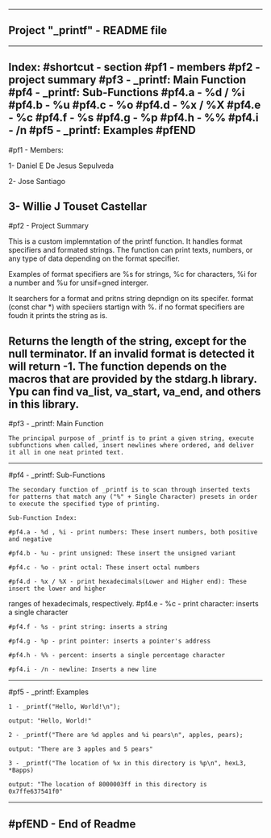 --------------------------------------------------
Project "_printf" - README file
--------------------------------------------------
--------------------------------------------------
Index:
#shortcut - section
#pf1 - members
#pf2 - project summary
#pf3 - _printf: Main Function
#pf4 - _printf: Sub-Functions
#pf4.a - %d / %i
#pf4.b - %u
#pf4.c - %o
#pf4.d - %x / %X
#pf4.e - %c
#pf4.f - %s
#pf4.g - %p
#pf4.h - %%
#pf4.i - /n
#pf5 - _printf: Examples
#pfEND
--------------------------------------------------
#pf1 - Members:

 1- Daniel E De Jesus Sepulveda

 2- Jose Santiago

 3- Willie J Touset Castellar
--------------------------------------------------
#pf2 - Project Summary

This is a custom implemntation of the printf function. It handles format specifiers and formated strings.
The function can print texts, numbers, or any type of data depending on the format specifier.

Examples of format specifiers are %s for strings, %c for characters, %i for a number and  %u for unsif=gned interger.

It searchers for a format and pritns string depndign on its specifer. format (const char *) with speciiers startign with %. if no format specifiers are foudn it prints the string as is.

Returns the length of the string, except for the null terminator. If an invalid format is detected it will return -1.
The function depends on the macros that are provided by the stdarg.h library. Ypu can find va_list, va_start, va_end, and others in this library.
---------------------------------------------------
#pf3 - _printf: Main Function

    The principal purpose of _printf is to print a given string, execute subfunctions when called, insert newlines where ordered, and deliver it all in one neat printed text.
---------------------------------------------------
#pf4 - _printf: Sub-Functions

    The secondary function of _printf is to scan through inserted texts for patterns that match any ("%" + Single Character) presets in order to execute the specified type of printing.

    Sub-Function Index:

    #pf4.a - %d , %i - print numbers: These insert numbers, both positive and negative

    #pf4.b - %u - print unsigned: These insert the unsigned variant

    #pf4.c - %o - print octal: These insert octal numbers

    #pf4.d - %x / %X - print hexadecimals(Lower and Higher end): These insert the lower and higher
ranges of hexadecimals, respectively.
    #pf4.e - %c - print character: inserts a single character

    #pf4.f - %s - print string: inserts a string

    #pf4.g - %p - print pointer: inserts a pointer's address

    #pf4.h - %% - percent: inserts a single percentage character

    #pf4.i - /n - newline: Inserts a new line
----------------------------------------------------
#pf5 - _printf: Examples

    1 - _printf("Hello, World!\n");

    output: "Hello, World!"

    2 - _printf("There are %d apples and %i pears\n", apples, pears);

    output: "There are 3 apples and 5 pears"

    3 - _printf("The location of %x in this directory is %p\n", hexL3, *Bapps)

    output: "The location of 8000003ff in this directory is 0x7ffe637541f0"

-----------------------------------------------------
#pfEND - End of Readme
-----------------------------------------------------
